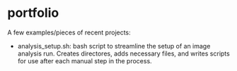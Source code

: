 # portfolio
A few examples/pieces of recent projects:
* analysis_setup.sh: bash script to streamline the setup of an image analysis run. Creates directores, adds necessary files, and writes scripts for use after each manual step in the process. 
